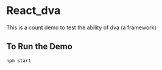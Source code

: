 # React_dva
This is a count demo to test the ability of dva (a framework) 


## To Run the Demo

```
npm start

```
